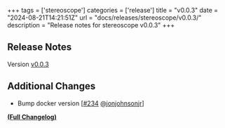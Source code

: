 +++
tags = ['stereoscope']
categories = ['release']
title = "v0.0.3"
date = "2024-08-21T14:21:51Z"
url = "docs/releases/stereoscope/v0.0.3/"
description = "Release notes for stereoscope v0.0.3"
+++

## Release Notes

Version [v0.0.3](https://github.com/anchore/stereoscope/releases/tag/v0.0.3)

## Additional Changes

- Bump docker version [[#234](https://github.com/anchore/stereoscope/pull/234) [@jonjohnsonjr](https://github.com/jonjohnsonjr)]

**[(Full Changelog)](https://github.com/anchore/stereoscope/compare/v0.0.2...v0.0.3)**
